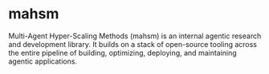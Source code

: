 # mahsm
Multi-Agent Hyper-Scaling Methods (mahsm) is an internal agentic research and development library. It builds on a stack of open-source tooling across the entire pipeline of building, optimizing, deploying, and maintaining agentic applications.
